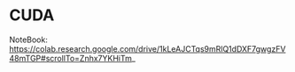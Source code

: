 # CUDA

NoteBook: https://colab.research.google.com/drive/1kLeAJCTqs9mRlQ1dDXF7gwgzFV48mTGP#scrollTo=Znhx7YKHiTm_
